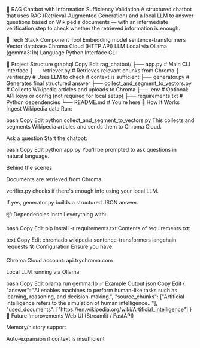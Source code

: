 🧠 RAG Chatbot with Information Sufficiency Validation
A structured chatbot that uses RAG (Retrieval-Augmented Generation) and a local LLM to answer questions based on Wikipedia documents — with an intermediate verification step to check whether the retrieved information is enough.

🔧 Tech Stack
Component	Tool
Embedding model	sentence-transformers
Vector database	Chroma Cloud (HTTP API)
LLM	Local via Ollama (gemma3:1b)
Language	Python
Interface	CLI

📂 Project Structure
graphql
Copy
Edit
rag_chatbot/
├── app.py                          # Main CLI interface
├── retriever.py                    # Retrieves relevant chunks from Chroma
├── verifier.py                     # Uses LLM to check if context is sufficient
├── generator.py                    # Generates final structured answer
├── collect_and_segment_to_vectors.py  # Collects Wikipedia articles and uploads to Chroma
├── .env                            # Optional: API keys or config (not required for local setup)
├── requirements.txt                # Python dependencies
└── README.md                       # You're here
🚀 How It Works
Ingest Wikipedia data
Run:

bash
Copy
Edit
python collect_and_segment_to_vectors.py
This collects and segments Wikipedia articles and sends them to Chroma Cloud.

Ask a question
Start the chatbot:

bash
Copy
Edit
python app.py
You'll be prompted to ask questions in natural language.

Behind the scenes

Documents are retrieved from Chroma.

verifier.py checks if there's enough info using your local LLM.

If yes, generator.py builds a structured JSON answer.

📦 Dependencies
Install everything with:

bash
Copy
Edit
pip install -r requirements.txt
Contents of requirements.txt:

text
Copy
Edit
chromadb
wikipedia
sentence-transformers
langchain
requests
🛠 Configuration
Ensure you have:

Chroma Cloud account: api.trychroma.com

Local LLM running via Ollama:

bash
Copy
Edit
ollama run gemma:1b
✅ Example Output
json
Copy
Edit
{
  "answer": "AI enables machines to perform human-like tasks such as learning, reasoning, and decision-making.",
  "source_chunks": ["Artificial intelligence refers to the simulation of human intelligence..."],
  "used_documents": ["https://en.wikipedia.org/wiki/Artificial_intelligence"]
}
🧪 Future Improvements
Web UI (Streamlit / FastAPI)

Memory/history support

Auto-expansion if context is insufficient